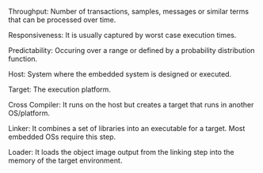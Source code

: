 Throughput: Number of transactions, samples, messages or similar terms that can be processed over time.

Responsiveness: It is usually captured by worst case execution times.

Predictability: Occuring over a range or defined by a probability distribution function.

Host: System where the embedded system is designed or executed.

Target: The execution platform.

Cross Compiler: It runs on the host but creates a target that runs in another OS/platform.

Linker: It combines a set of libraries into an executable for a target. Most embedded OSs require this step.

Loader: It loads the object image output from the linking step into the memory of the target environment.

